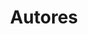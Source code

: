 ---
template: autores
title: Autores
search: true
cluster: true
back_link: false
latlng: 37.36796,-4.564819
corner_NW: 38.728362,-7.547607
corner_SE: 35.982437,-1.582031
mapzoom: 8
---